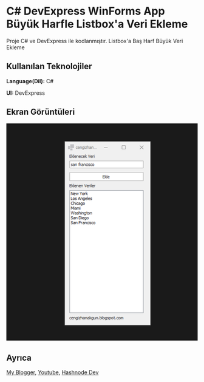 
# C# DevExpress WinForms App Büyük Harfle Listbox'a Veri Ekleme

Proje C# ve DevExpress ile kodlanmıştır. Listbox'a Baş Harf Büyük Veri Ekleme




## Kullanılan Teknolojiler

**Language(Dil):** C#

**UI:** DevExpress 

  
## Ekran Görüntüleri

![Uygulama Ekran Görüntüsü](https://raw.githubusercontent.com/cengizhanakgun/Images/main/DXApp-Listbox-Veri-Ekleme.png)

  
## Ayrıca



[My Blogger](https://cengizhanakgun.blogspot.com),
[Youtube](https://www.youtube.com/@cengizhanakgun),
[Hashnode Dev](https://cengizhanakgun.hashnode.dev)


  

